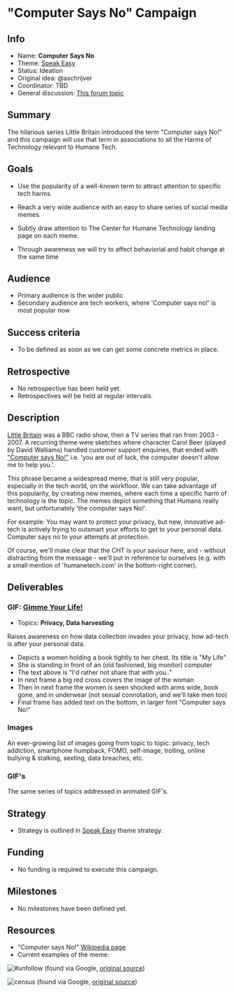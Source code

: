 # "Computer Says No" Campaign

<!-- Please fill in the information below each header according to the instructions.

       - Do NOT remove section headers. Instead add the placeholder text if the section is not needed.
       - You can leave the comments. They can be helpful when editing the issue later on.
       - Replace brackets with appropriate information (unless part of a link), leaving formatting intact.
       - The non-comments texts below provide examples, unless they are placeholder text

    Note: You will not be wasting your time documenting all this. The information in this issue
          should be copied to the Campaign README.md after your feedback is incorporated.
-->

## Info 

<!-- Provide short name that reflects the gist of the campaign, used as working title.
      Also add the link to community forum topic that is used for general discussion. -->

- Name: **Computer Says No**
- Theme: [Speak Easy](themes/speak-easy/README.md)
- Status: Ideation
- Original idea: @aschrijver 
- Coordinator: TBD
- General discussion: [This forum topic](https://community.humanetech.com/t/computer-says-no-little-britains-famous-meme-but-with-a-humane-tech-twist/2845)

## Summary 

<!-- Clear and concise explanation in 1-3 lines of text. -->

The hilarious series Little Britain introduced the term "Computer says No!" and this campaign will use that term in associations to all the Harms of Technology relevant to Humane Tech.

## Goals

<!-- Bullet list of the intended effects of the campaign, separated by empty lines. -->

- Use the popularity of a well-known term to attract attention to specific tech harms.

- Reach a very wide audience with an easy to share series of social media memes.

- Subtly draw attention to The Center for Humane Technology landing page on each meme.

- Through awareness we will try to affect behaviorial and habit change at the same time

## Audience

<!-- The demographic audience the campaign is targeted to. -->

- Primary audience is the wider public
- Secondary audience are tech workers, where 'Computer says no!' is most popular now

## Success criteria

<!-- (optional) Bullet list detailing how success is measured. -->

- To be defined as soon as we can get some concrete metrics in place.

## Retrospective

<!-- (optional) Analysis of results after campaign has ended, to see if success criteria were met, and to learn lessons for future campaigns. Use the placeholder text is no retrospective was held yet. Add a date indicator if possible (e.g. 'after 3 months', '24-11-2018'). -->

- No retrospective has been held yet.
- Retrospectives will be held at regular intervals.

## Description

<!-- A longer, more elaborate description (one or more paragraphs of text) -->

[Little Britain](https://en.wikipedia.org/wiki/Little_Britain) was a BBC radio show, then a TV series that ran from 2003 - 2007. A recurring theme were sketches where character Carol Beer (played by David Walliams) handled customer support enquiries, that ended with ["Computer says No!"](https://en.wikipedia.org/wiki/Computer_says_no) i.e. 'you are out of luck, the computer doesn't allow me to help you.'.

This phrase became a widespread meme, that is still very popular, especially in the tech world, on the workfloor. We can take advantage of this popularity, by creating new memes, where each time a specific harm of technology is the topic. The memes depict something that Humans really want, but unfortunately 'the computer says No!'.

For example: You may want to protect your privacy, but new, innovative ad-tech is actively trying to outsmart your efforts to get to your personal data. Computer says no to your attempts at protection.

Of course, we'll make clear that the CHT is your saviour here, and - without distracting from the message - we'll put in reference to ourselves (e.g. with a small mention of 'humanetech.com' in the bottom-right corner).

## Deliverables

<!-- Sub-headers with the planned deliverables and their summaries. Update this later to reflect changes.  The second sub-header gives an example. -->

### GIF: [Gimme Your Life!](campaigns/computer-says-no/gif/gimme-your-life)

- Topics: **Privacy, Data harvesting**

Raises awareness on how data collection invades your privacy, how ad-tech is after your personal data.

- Depicts a women holding a book tightly to her chest. Its title is "My Life"
- She is standing in front of an (old fashioned, big monitor) computer
- The text above is "I'd rather not share that with you.."
- In next frame a big red cross covers the image of the woman
- Then in next frame the women is seen shocked with arms wide, book gone, and in underwear (not sexual connotation, and we'll take men too)
- Final frame has added text on the bottom, in larger font "Computer says No!"

### Images

An ever-growing list of images going from topic to topic: privacy, tech addiction, smartphone humpback, FOMO, self-image, trolling, online bullying & stalking, sexting, data breaches, etc.

### GIF's

The same series of topics addressed in animated GIF's.

## Strategy

<!-- Outline the (draft) strategy required to attain the success criteria (one or more paragraphs of text, use formatting - like lists - where appropriate). Use this placeholder text if this section is not needed:

- This campaign does not require a strategy. Strategy is defined on the Theme, or in Deliverables.
 -->

- Strategy is outlined in [Speak Easy](themes/speak-easy/README.md#strategy) theme strategy.

## Funding

<!-- (optional) Financial requirements, required budget, ways to obtain funds (keep it short, couple of paragraphs, some bullets). If necessary link to separate detailed funding document. Use the placeholder text if no funding is required. -->

- No funding is required to execute this campaign. 

## Milestones

<!-- (optional) Bullet list of past and future milestones for the campaign. Or placeholder bullet "No milestones have been defined." -->

- No milestones have been defined yet.

## Resources

<!-- (optional) Links to relevant folders, files and external information, or leave the placeholder text. -->

- "Computer says No!" [Wikipedia page](https://en.wikipedia.org/wiki/Computer_says_no)
- Current examples of the meme:

![#unfollow](https://scontent-dfw5-1.cdninstagram.com/vp/0780bfb600b773a79a02f136bdfabade/5C3FB4B0/t51.2885-15/e35/s480x480/41085301_333240914113559_1424609231741331940_n.jpg)
(found via Google, [original source](https://www.webstagram.pro/computersaysno))

![census](https://i.imgflip.com/18npfb.jpg)
(found via Google, [original source](https://imgflip.com/memegenerator/75007088/Carol-Beer-Computer-Says-No-Little-Britian))